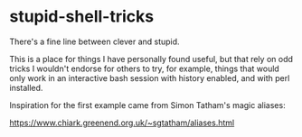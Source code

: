 # stupid-shell-tricks
There's a fine line between clever and stupid.

This is a place for things I have personally found useful, but that rely on odd tricks I wouldn't endorse for others to try, for example, things that would only work in an interactive bash session with history enabled, and with perl installed.

Inspiration for the first example came from Simon Tatham's magic aliases:

https://www.chiark.greenend.org.uk/~sgtatham/aliases.html
